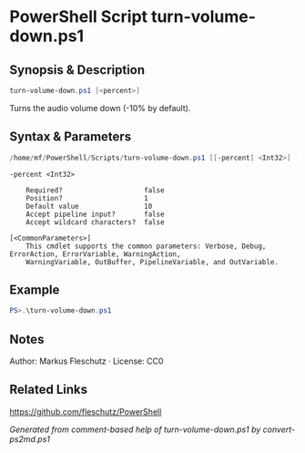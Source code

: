 # PowerShell Script turn-volume-down.ps1

## Synopsis & Description
```powershell
turn-volume-down.ps1 [<percent>]
```

Turns the audio volume down (-10% by default).

## Syntax & Parameters
```powershell
/home/mf/PowerShell/Scripts/turn-volume-down.ps1 [[-percent] <Int32>] [<CommonParameters>]
```

```
-percent <Int32>
    
    Required?                    false
    Position?                    1
    Default value                10
    Accept pipeline input?       false
    Accept wildcard characters?  false
```

```
[<CommonParameters>]
    This cmdlet supports the common parameters: Verbose, Debug, ErrorAction, ErrorVariable, WarningAction, 
    WarningVariable, OutBuffer, PipelineVariable, and OutVariable.
```

## Example
```powershell
PS>.\turn-volume-down.ps1
```


## Notes
Author: Markus Fleschutz · License: CC0

## Related Links
https://github.com/fleschutz/PowerShell

*Generated from comment-based help of turn-volume-down.ps1 by convert-ps2md.ps1*
